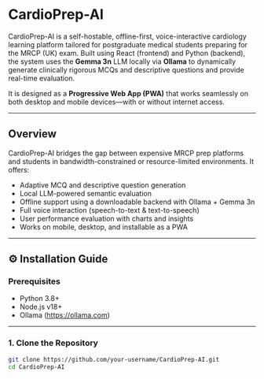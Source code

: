 # CardioPrep-AI

CardioPrep-AI is a self-hostable, offline-first, voice-interactive cardiology learning platform tailored for postgraduate medical students preparing for the MRCP (UK) exam. Built using React (frontend) and Python (backend), the system uses the **Gemma 3n** LLM locally via **Ollama** to dynamically generate clinically rigorous MCQs and descriptive questions and provide real-time evaluation.

It is designed as a **Progressive Web App (PWA)** that works seamlessly on both desktop and mobile devices—with or without internet access.

---

## Overview

CardioPrep-AI bridges the gap between expensive MRCP prep platforms and students in bandwidth-constrained or resource-limited environments. It offers:

- Adaptive MCQ and descriptive question generation
- Local LLM-powered semantic evaluation
- Offline support using a downloadable backend with Ollama + Gemma 3n
- Full voice interaction (speech-to-text & text-to-speech)
- User performance evaluation with charts and insights
- Works on mobile, desktop, and installable as a PWA

---

## ⚙️ Installation Guide

### Prerequisites

- Python 3.8+
- Node.js v18+
- Ollama (https://ollama.com)

---

### 1. Clone the Repository

```bash
git clone https://github.com/your-username/CardioPrep-AI.git
cd CardioPrep-AI
